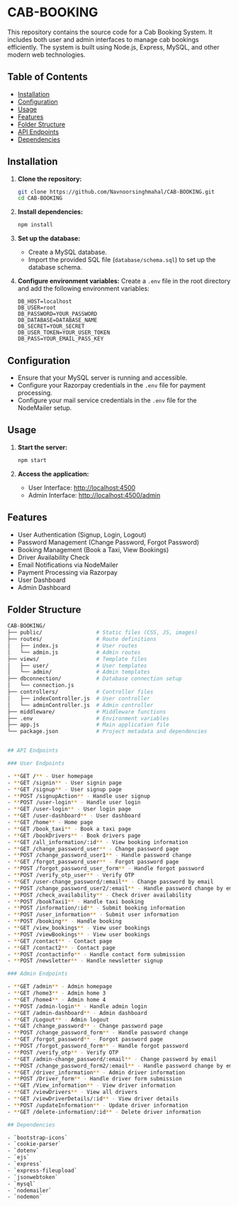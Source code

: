 # CAB-BOOKING

This repository contains the source code for a Cab Booking System. It includes both user and admin interfaces to manage cab bookings efficiently. The system is built using Node.js, Express, MySQL, and other modern web technologies.

## Table of Contents

- [Installation](#installation)
- [Configuration](#configuration)
- [Usage](#usage)
- [Features](#features)
- [Folder Structure](#folder-structure)
- [API Endpoints](#api-endpoints)
- [Dependencies](#dependencies)

## Installation

1. **Clone the repository:**
    ```sh
    git clone https://github.com/Navnoorsinghmahal/CAB-BOOKING.git
    cd CAB-BOOKING
    ```

2. **Install dependencies:**
    ```sh
    npm install
    ```

3. **Set up the database:**
    - Create a MySQL database.
    - Import the provided SQL file (`database/schema.sql`) to set up the database schema.

4. **Configure environment variables:**
    Create a `.env` file in the root directory and add the following environment variables:
    ```env
    DB_HOST=localhost
    DB_USER=root
    DB_PASSWORD=YOUR_PASSWORD
    DB_DATABASE=DATABASE_NAME
    DB_SECRET=YOUR_SECRET
    DB_USER_TOKEN=YOUR_USER_TOKEN
    DB_PASS=YOUR_EMAIL_PASS_KEY
    ```

## Configuration

- Ensure that your MySQL server is running and accessible.
- Configure your Razorpay credentials in the `.env` file for payment processing.
- Configure your mail service credentials in the `.env` file for the NodeMailer setup.

## Usage

1. **Start the server:**
    ```sh
    npm start
    ```

2. **Access the application:**
    - User Interface: [http://localhost:4500](http://localhost:4500)
    - Admin Interface: [http://localhost:4500/admin](http://localhost:4500/admin)

## Features

- User Authentication (Signup, Login, Logout)
- Password Management (Change Password, Forgot Password)
- Booking Management (Book a Taxi, View Bookings)
- Driver Availability Check
- Email Notifications via NodeMailer
- Payment Processing via Razorpay
- User Dashboard
- Admin Dashboard

## Folder Structure

```bash
CAB-BOOKING/
├── public/                 # Static files (CSS, JS, images)
├── routes/                 # Route definitions
│   ├── index.js            # User routes
│   └── admin.js            # Admin routes
├── views/                  # Template files
│   ├── user/               # User templates
│   └── admin/              # Admin templates
├── dbconnection/           # Database connection setup
│   └── connection.js
├── controllers/            # Controller files
│   ├── indexController.js  # User controller
│   └── adminController.js  # Admin controller
├── middleware/             # Middleware functions
├── .env                    # Environment variables
├── app.js                  # Main application file
└── package.json            # Project metadata and dependencies


## API Endpoints

### User Endpoints

- **GET /** - User homepage
- **GET /signin** - User signin page
- **GET /signup** - User signup page
- **POST /signupAction** - Handle user signup
- **POST /user-login** - Handle user login
- **GET /user-login** - User login page
- **GET /user-dashboard** - User dashboard
- **GET /home** - Home page
- **GET /book_taxi** - Book a taxi page
- **GET /bookDrivers** - Book drivers page
- **GET /all_information/:id** - View booking information
- **GET /change_password_user** - Change password page
- **POST /change_password_user1** - Handle password change
- **GET /forgot_password_user** - Forgot password page
- **POST /forgot_password_user_form** - Handle forgot password
- **POST /verify_otp_user** - Verify OTP
- **GET /user-change_password/:email** - Change password by email
- **POST /change_password_user2/:email** - Handle password change by email
- **POST /check_availability** - Check driver availability
- **POST /bookTaxi1** - Handle taxi booking
- **POST /information/:id** - Submit booking information
- **POST /user_information** - Submit user information
- **POST /booking** - Handle booking
- **GET /view_bookings** - View user bookings
- **POST /viewBookings** - View user bookings
- **GET /contact** - Contact page
- **GET /contact2** - Contact page
- **POST /contactinfo** - Handle contact form submission
- **POST /newsletter** - Handle newsletter signup

### Admin Endpoints

- **GET /admin** - Admin homepage
- **GET /home3** - Admin home 3
- **GET /home4** - Admin home 4
- **POST /admin-login** - Handle admin login
- **GET /admin-dashboard** - Admin dashboard
- **GET /Logout** - Admin logout
- **GET /change_password** - Change password page
- **POST /change_password_form** - Handle password change
- **GET /forgot_password** - Forgot password page
- **POST /forgot_password_form** - Handle forgot password
- **POST /verify_otp** - Verify OTP
- **GET /admin-change_password/:email** - Change password by email
- **POST /change_password_form2/:email** - Handle password change by email
- **GET /driver_information** - Admin driver information
- **POST /Driver_form** - Handle driver form submission
- **GET /View_information** - View driver information
- **GET /viewDrivers** - View all drivers
- **GET /viewDriverDetails/:id** - View driver details
- **POST /updateInformation** - Update driver information
- **GET /delete-information/:id** - Delete driver information

## Dependencies

- `bootstrap-icons`
- `cookie-parser`
- `dotenv`
- `ejs`
- `express`
- `express-fileupload`
- `jsonwebtoken`
- `mysql`
- `nodemailer`
- `nodemon`


